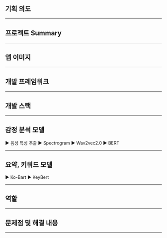 ## 기획 의도

---

## 프로젝트 Summary

---

## 앱 이미지

---

## 개발 프레임워크

---

## 개발 스택

---

## 감정 분석 모델
▶ 음성 특성 추출
▶ Spectrogram
▶ Wav2vec2.0
▶ BERT

---

## 요약, 키워드 모델
▶ Ko-Bart
▶ KeyBert

---

## 역할

---

## 문제점 및 해결 내용

---

